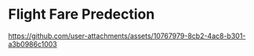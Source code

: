 # Flight Fare Predection 


https://github.com/user-attachments/assets/10767979-8cb2-4ac8-b301-a3b0986c1003

